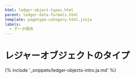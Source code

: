 ```yaml
---
html: ledger-object-types.html
parent: ledger-data-formats.html
template: pagetype-category.html.jinja
labels:
  - データ保持
---
```


# レジャーオブジェクトのタイプ

{% include '_snippets/ledger-objects-intro.ja.md' %}
